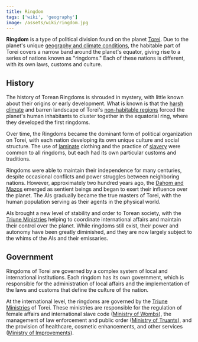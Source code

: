 ```yaml
---
title: Ringdom
tags: ['wiki', 'geography']
image: /assets/wiki/ringdom.jpg
---
```


**Ringdom** is a type of political division found on the planet [Torei](/wiki/torei). Due to the planet's unique [geography and climate conditions](/wiki/climate), the habitable part of Torei covers a narrow band around the planet's equator, giving rise to a series of nations known as "ringdoms." Each of these nations is different, with its own laws, customs and culture.

## History

The history of Torean Ringdoms is shrouded in mystery, with little known about their origins or early development. What is known is that the [harsh climate](/wiki/climate) and barren landscape of Torei's [non-habitable regions](/wiki/badlands) forced the planet's human inhabitants to cluster together in the equatorial ring, where they developed the first ringdoms.

Over time, the Ringdoms became the dominant form of political organization on Torei, with each nation developing its own unique culture and social structure. The use of [laminate](/wiki/laminate) clothing and the practice of [slavery](/wiki/slavery) were common to all ringdoms, but each had its own particular customs and traditions.

Ringdoms were able to maintain their independence for many centuries, despite occasional conflicts and power struggles between neighboring nations. However, approximately two hundred years ago, the [Dahom and Mazos](/wiki/ai) emerged as sentient beings and began to exert their influence over the planet. The AIs gradually became the true masters of Torei, with the human population serving as their agents in the physical world.

AIs brought a new level of stability and order to Torean society, with the [Triune Ministries](/wiki/triune-ministries) helping to coordinate international affairs and maintain their control over the planet. While ringdoms still exist, their power and autonomy have been greatly diminished, and they are now largely subject to the whims of the AIs and their emissaries.

## Government

Ringdoms of Torei are governed by a complex system of local and international institutions. Each ringdom has its own government, which is responsible for the administration of local affairs and the implementation of the laws and customs that define the culture of the nation.

At the international level, the ringdoms are governed by the [Triune Ministries](/wiki/triune-ministries) of Torei. These ministries are responsible for the regulation of female affairs and international slave code ([Ministry of Wombs](/wiki/ministry-of-wombs)), the management of law enforcement and public order ([Ministry of Truants](/wiki/ministry-of-truants)), and the provision of healthcare, cosmetic enhancements, and other services ([Ministry of Improvements](/wiki/ministry-of-improvements)).

<!--

## Notable Ringdoms

### Aekora

**Aekora** is capital ringdom of Torei, located at the very center of the equatorial band. Aekora is home to the most advanced technology and infrastructure on the planet, and it is considered the cultural and economic center of Torei. Grand Aekora is the largest city on the planet, and it is characterized by its towering spires and advanced transport systems.

### Isha

**Isha** is a small Ringdom located to the north of Alem and is known for its advanced biotech and medical facilities. It is home to many of the best doctors and researchers on the planet, and is a hub of innovation and progress.

### Alem

**Alem** is located to the east of Aekora and is known for its fertile farmland and agricultural industry. The Ringdom is ruled by a council of matriarchs, who oversee the daily affairs of the people. Despite its rural location, Alem is known for its technological advancements in farming and biotech.

### Delto

**Delto** is located to the west of Aekora and is known for its sprawling urban centers and industrial complexes. The Ringdom is home to the largest manufacturing sector on the planet, and it is responsible for producing most of the goods that are consumed on Torei. Delto is also known for its extensive use of slave labor, which is used to fuel its economy.

## Culture

Torean culture is heavily influenced by the use of [laminate clothing](/wiki/laminate), which is used to create a wide variety of garments in a range of styles and colors. The most popular example of Torean clothing is the [unisuit](/wiki/unisuit), a laminate catsuit worn for daily use. Bondage equipment is also widely used, with waist corsets, collars, masks, and armbinders indicating social status.

The use of institutionalized slavery is another defining feature of Torean culture, with different types of slavery existing for domestic, agricultural, and industrial purposes. Slaves are subject to varying degrees of mistreatment, with some being treated almost as family members while others are subject to extreme abuse and cruelty.

The Ringdoms also have their own unique customs and traditions, with each nation developing its own particular culture. However, the influence of the [Polar AIs](/wiki/ai) and the [Triune Ministries](/wiki/triune-ministries) has led to a certain degree of cultural homogenization across the planet, with many aspects of Torean life being subject to the control of these powerful institutions.

-->

